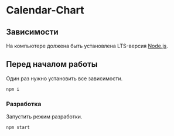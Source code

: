 # Calendar-Chart

## Зависимости

На компьютере должена быть установлена LTS-версия [Node.js](https://nodejs.org/en/).

## Перед началом работы

Один раз нужно установить все зависимости.

```shell
npm i
```

### Разработка

Запустить режим разработки.

```shell
npm start
```

